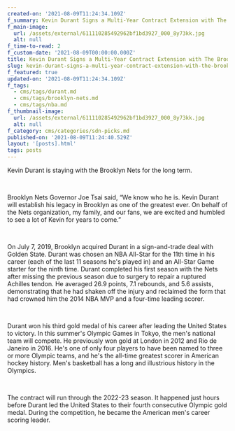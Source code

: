 ```yaml
---
created-on: '2021-08-09T11:24:34.109Z'
f_summary: Kevin Durant Signs a Multi-Year Contract Extension with The Brooklyn Nets
f_main-image:
  url: /assets/external/611110285492962bf1bd3927_000_8y73kk.jpg
  alt: null
f_time-to-read: 2
f_custom-date: '2021-08-09T00:00:00.000Z'
title: Kevin Durant Signs a Multi-Year Contract Extension with The Brooklyn Nets
slug: kevin-durant-signs-a-multi-year-contract-extension-with-the-brooklyn-nets
f_featured: true
updated-on: '2021-08-09T11:24:34.109Z'
f_tags:
  - cms/tags/durant.md
  - cms/tags/brooklyn-nets.md
  - cms/tags/nba.md
f_thumbnail-image:
  url: /assets/external/611110285492962bf1bd3927_000_8y73kk.jpg
  alt: null
f_category: cms/categories/sdn-picks.md
published-on: '2021-08-09T11:24:40.529Z'
layout: '[posts].html'
tags: posts
---
```


Kevin Durant is staying with the Brooklyn Nets for the long term.

‍

Brooklyn Nets Governor Joe Tsai said, “We know who he is. Kevin Durant will establish his legacy in Brooklyn as one of the greatest ever. On behalf of the Nets organization, my family, and our fans, we are excited and humbled to see a lot of Kevin for years to come.”

‍

On July 7, 2019, Brooklyn acquired Durant in a sign-and-trade deal with Golden State. Durant was chosen an NBA All-Star for the 11th time in his career (each of the last 11 seasons he's played in) and an All-Star Game starter for the ninth time. Durant completed his first season with the Nets after missing the previous season due to surgery to repair a ruptured Achilles tendon. He averaged 26.9 points, 7.1 rebounds, and 5.6 assists, demonstrating that he had shaken off the injury and reclaimed the form that had crowned him the 2014 NBA MVP and a four-time leading scorer.

‍

Durant won his third gold medal of his career after leading the United States to victory. In this summer's Olympic Games in Tokyo, the men's national team will compete. He previously won gold at London in 2012 and Rio de Janeiro in 2016. He's one of only four players to have been named to three or more Olympic teams, and he's the all-time greatest scorer in American hockey history. Men's basketball has a long and illustrious history in the Olympics.

‍

The contract will run through the 2022-23 season. It happened just hours before Durant led the United States to their fourth consecutive Olympic gold medal. During the competition, he became the American men's career scoring leader.

‍
